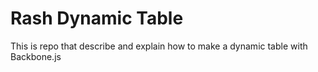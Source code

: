 # Rash Dynamic Table
This is repo that describe and explain how to make a dynamic table with Backbone.js
